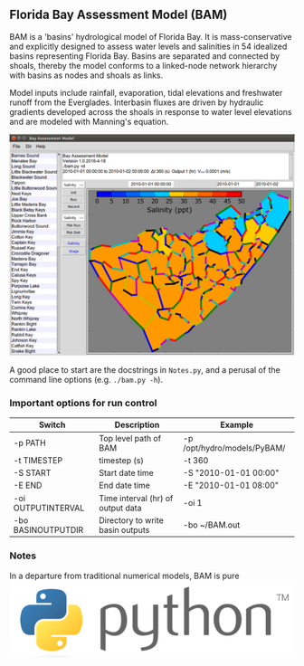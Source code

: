## Florida Bay Assessment Model (BAM)

BAM is a 'basins' hydrological model of Florida Bay.  It is mass-conservative and explicitly designed to assess water levels and salinities in 54 idealized basins representing Florida Bay.  Basins are separated and connected by shoals, thereby the model conforms to a linked-node network hierarchy with basins as nodes and shoals as links.

Model inputs include rainfall, evaporation, tidal elevations and freshwater runoff from the Everglades.  Interbasin fluxes are driven by hydraulic gradients developed across the shoals in response to water level elevations and are modeled with Manning's equation.

![BAM GUI](./doc/manual/graphics/BAM_GUI.png)

A good place to start are the docstrings in `Notes.py`, and a perusal of the command line options (e.g. `./bam.py -h`).

### Important options for run control

Switch|Description|Example
------|-----------|-------
-p PATH|Top level path of BAM|-p /opt/hydro/models/PyBAM/
-t TIMESTEP|timestep (s)|-t 360
-S START|Start date time|-S "2010-01-01 00:00"
-E END|End date time|-E "2010-01-01 08:00"
-oi OUTPUTINTERVAL|Time interval (hr) of output data|-oi 1
-bo BASINOUTPUTDIR|Directory to write basin outputs|-bo ~/BAM.out

### Notes

In a departure from traditional numerical models, BAM is pure ![Python](./doc/manual/graphics/python-logo.png)
